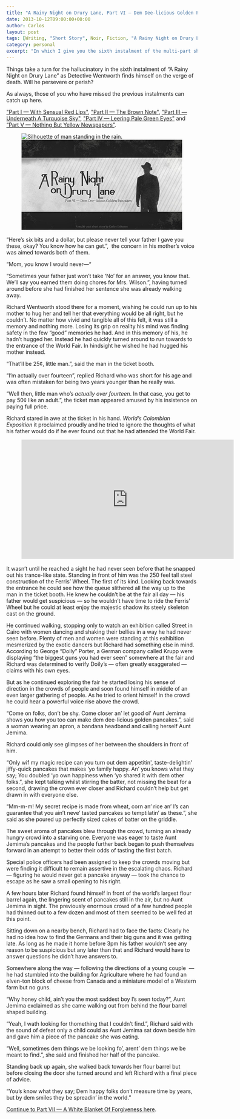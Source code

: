 ```yaml
---
title: "A Rainy Night on Drury Lane, Part VI — Dem Dee-licious Golden Pancakes"
date: 2013-10-12T09:00:00+00:00
author: Carlos
layout: post
tags: [Writing, "Short Story", Noir, Fiction, "A Rainy Night on Drury Lane", Humour]
category: personal
excerpt: "In which I give you the sixth instalment of the multi-part short story about an ineffectual detective with a lisp."
---
```

Things take a turn for the hallucinatory in the sixth instalment of “A Rainy Night on Drury Lane” as Detective Wentworth finds himself on the verge of death. Will he persevere or perish?

As always, those of you who have missed the previous instalments can catch up here.

["Part I — With Sensual Red Lips"](/blog/a-rainy-night-on-drury-lane), ["Part II — The Brown Note"](/blog/a-rainy-night-on-drury-lane-part-ii-the-brown-note), ["Part III — Underneath A Turquoise Sky"](/blog/a-rainy-night-on-drury-lane-part-iii-underneath-a-turquoise-sky), ["Part IV — Leering Pale Green Eyes"](/blog/a-rainy-night-on-drury-lane-part-iv-leering-pale-green-eyes) and [“Part V — Nothing But Yellow Newspapers”](/blog/a-rainy-night-on-drury-lane-part-v-nothing-but-yellow-newspapers).

<figure>
    <img class="js-lazy-load" data-original="/assets/posts/2013/10/part-6-dem-dee-licious-golden-pancakes.jpg" alt="Silhouette of man standing in the rain.">
  <noscript>
    <img src="/assets/posts/2013/10/part-6-dem-dee-licious-golden-pancakes.jpg" alt="Silhouette of man standing in the rain.">
  </noscript>
</figure>

“Here’s six bits and a dollar, but please never tell your father I gave you these, okay? You know how he can get.”,&nbsp; the concern in his mother’s voice was aimed towards both of them.

“Mom, you know I would never—“

“Sometimes your father just won’t take ‘No’ for an answer, you know that. We’ll say you earned them doing chores for Mrs. Wilson.”, having turned around before she had finished her sentence she was already walking away.

Richard Wentworth stood there for a moment, wishing he could run up to his mother to hug her and tell her that everything would be all right, but he couldn’t. No matter how vivid and tangible all of this felt, it was still a memory and nothing more. Losing its grip on reality his mind was finding safety in the few “good” memories he had. And in this memory of his, he hadn’t hugged her. Instead he had quickly turned around to run towards to the entrance of the World Fair. In hindsight he wished he had hugged his mother instead.

“That’ll be 25¢, little man.”, said the man in the ticket booth.

“I’m actually over fourteen”, replied Richard who was short for his age and was often mistaken for being two years younger than he really was.

“Well then, little man who’s _actually over fourteen_. In that case, you get to pay 50¢ like an adult.”, the ticket man appeared amused by his insistence on paying full price.

Richard stared in awe at the ticket in his hand. _World’s Colombian Exposition_ it proclaimed proudly and he tried to ignore the thoughts of what his father would do if he ever found out that he had attended the World Fair. 

<figure class="media-audio">
    <iframe width="560" height="315" src="https://www.youtube.com/embed/npQUK_OJONA?showinfo=0" frameborder="0" allowfullscreen></iframe>
</figure>

It wasn’t until he reached a sight he had never seen before that he snapped out his trance-like state. Standing in front of him was the 250 feel tall steel construction of the Ferris’ Wheel. The first of its kind. Looking back towards the entrance he could see how the queue slithered all the way up to the man in the ticket booth. He knew he couldn’t be at the fair all day — his father would get suspicious — so he wouldn’t have time to ride the Ferris’ Wheel but he could at least enjoy the majestic shadow its steely skeleton cast on the ground.

He continued walking, stopping only to watch an exhibition called Street in Cairo with women dancing and shaking their bellies in a way he had never seen before. Plenty of men and women were standing at this exhibition mesmerized by the exotic dancers but Richard had something else in mind. According to George “Doily” Porter, a German company called Krupp were displaying “the biggest guns you had ever seen” somewhere at the fair and Richard was determined to verify Doily’s — often greatly exaggerated — claims with his own eyes.

But as he continued exploring the fair he started losing his sense of direction in the crowds of people and soon found himself in middle of an even larger gathering of people. As he tried to orient himself in the crowd he could hear a powerful voice rise above the crowd.

“Come on folks, don’t be shy. Come closer an’ let good ol’ Aunt Jemima shows you how you too can make dem dee-licious golden pancakes.”, said a woman wearing an apron, a bandana headband and calling herself Aunt Jemima.

Richard could only see glimpses of her between the shoulders in front of him.

“Only wif my magic recipe can you turn out dem appetitin', taste-delightin' jiffy-quick pancakes that makes ‘yo family happy. An’ you knows what they say; You doubled ‘yo own happiness when ‘yo shared it with dem other folks.”, she kept talking whilst stirring the batter, not missing the beat for a second, drawing the crown ever closer and Richard couldn’t help but get drawn in with everyone else.

“Mm-m-m! My secret recipe is made from wheat, corn an’ rice an’ I’s can guarantee that you ain’t neve’ tasted pancakes so temptilatin’ as these.”, she said as she poured up perfectly sized cakes of batter on the griddle.

The sweet aroma of pancakes blew through the crowd, turning an already hungry crowd into a starving one. Everyone was eager to taste Aunt Jemima’s pancakes and the people further back began to push themselves forward in an attempt to better their odds of tasting the first batch. 

Special police officers had been assigned to keep the crowds moving but were finding it difficult to remain assertive in the escalating chaos. Richard — figuring he would never get a pancake anyway — took the chance to escape as he saw a small opening to his right.

A few hours later Richard found himself in front of the world’s largest flour barrel again, the lingering scent of pancakes still in the air, but no Aunt Jemima in sight. The previously enormous crowd of a few hundred people had thinned out to a few dozen and most of them seemed to be well fed at this point.

Sitting down on a nearby bench, Richard had to face the facts: Clearly he had no idea how to find the Germans and their big guns and it was getting late. As long as he made it home before 3pm his father wouldn’t see any reason to be suspicious but any later than that and Richard would have to answer questions he didn’t have answers to.

Somewhere along the way — following the directions of a young couple&nbsp; — he had stumbled into the building for Agriculture where he had found an elven-ton block of cheese from Canada and a miniature model of a Western farm but no guns.

“Why honey child, ain’t you the most saddest boy I’s seen today?”, Aunt Jemima exclaimed as she came walking out from behind the flour barrel shaped building.

“Yeah, I wath looking for thomething that I couldn’t find.”, Richard said with the sound of defeat only a child could as Aunt Jemima sat down beside him and gave him a piece of the pancake she was eating.

“Well, sometimes dem things we be looking fo’, arent’ dem things we be meant to find.”, she said and finished her half of the pancake.

Standing back up again, she walked back towards her flour barrel but before closing the door she turned around and left Richard with a final piece of advice.

“You’s know what they say; Dem happy folks don’t measure time by years, but by dem smiles they be spreadin’ in the world.”

[Continue to Part VII — A White Blanket Of Forgiveness here](/blog/a-rainy-night-on-drury-lane-part-vii-a-white-blanket-of-forgiveness).